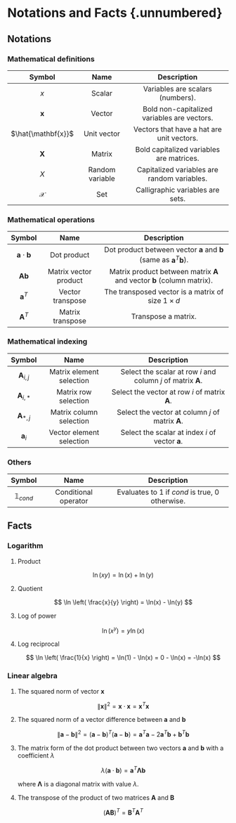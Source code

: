 # Notations and Facts {.unnumbered}

## Notations

### Mathematical definitions

| Symbol | Name | Description |
|:---:|:---:|:---:|
| $x$ | Scalar | Variables are scalars (numbers). |
| $\mathbf{x}$ | Vector | Bold non-capitalized variables are vectors. |
| $\hat{\mathbf{x}}$ | Unit vector | Vectors that have a hat are unit vectors. |
| $\mathbf{X}$ | Matrix | Bold capitalized variables are matrices. |
| $X$ | Random variable | Capitalized variables are random variables. |
| $\mathcal{X}$ | Set | Calligraphic variables are sets. |

### Mathematical operations

| Symbol | Name | Description |
|:---:|:---:|:---:|
| $\mathbf{a} \cdot \mathbf{b}$ | Dot product | Dot product between vector $\mathbf{a}$ and $\mathbf{b}$ (same as $\mathbf{a}^{T} \mathbf{b}$). |
| $\mathbf{A}\mathbf{b}$ | Matrix vector product | Matrix product between matrix $\mathbf{A}$ and vector $\mathbf{b}$ (column matrix). |
| $\mathbf{a}^{T}$ | Vector transpose | The transposed vector is a matrix of size $1 \times d$  |
| $\mathbf{A}^{T}$ | Matrix transpose | Transpose a matrix. |

### Mathematical indexing

| Symbol | Name | Description |
|:---:|:---:|:---:|
| $\mathbf{A}_{i, j}$ | Matrix element selection | Select the scalar at row $i$ and column $j$ of matrix $\mathbf{A}$. |
| $\mathbf{A}_{i, *}$ | Matrix row selection | Select the vector at row $i$ of matrix $\mathbf{A}$. |
| $\mathbf{A}_{*, j}$ | Matrix column selection | Select the vector at column $j$ of matrix $\mathbf{A}$. |
| $\mathbf{a}_{i}$ | Vector element selection | Select the scalar at index $i$ of vector $\mathbf{a}$. |

### Others

| Symbol | Name | Description |
|:---:|:---:|:---:|
| $\mathbb{1}_{cond}$ | Conditional operator | Evaluates to 1 if $cond$ is true, 0 otherwise. |

## Facts

### Logarithm

1. Product

    $$ \ln(xy) = \ln(x) + \ln(y) $$ 

1. Quotient

    $$ \ln \left( \frac{x}{y} \right) = \ln(x) - \ln(y) $$

1. Log of power

    $$ \ln(x^{y}) = y \ln(x) $$

1. Log reciprocal	

    $$ \ln \left( \frac{1}{x} \right) = \ln(1) - \ln(x) = 0 - \ln(x) = -\ln(x) $$

### Linear algebra

1. The squared norm of vector $\mathbf{x}$

    $$ \lVert \mathbf{x} \rVert^{2} = \mathbf{x} \cdot \mathbf{x} = \mathbf{x}^{T} \mathbf{x}$$
    
1. The squared norm of a vector difference between $\mathbf{a}$ and $\mathbf{b}$

    $$ \lVert \mathbf{a} - \mathbf{b} \rVert^{2} = (\mathbf{a} - \mathbf{b})^{T} (\mathbf{a} - \mathbf{b}) = \mathbf{a}^{T}\mathbf{a} - 2 \mathbf{a}^T\mathbf{b} + \mathbf{b}^{T}\mathbf{b} $$

1. The matrix form of the dot product between two vectors $\mathbf{a}$ and $\mathbf{b}$ with a coefficient $\lambda$

    $$ \lambda(\mathbf{a} \cdot \mathbf{b}) = \mathbf{a}^{T} \mathbf{\Lambda} \mathbf{b} $$

    where $\mathbf{\Lambda}$ is a diagonal matrix with value $\lambda$.
    
1. The transpose of the product of two matrices $\mathbf{A}$ and $\mathbf{B}$

    $$ (\mathbf{A}\mathbf{B})^{T} = \mathbf{B}^{T}\mathbf{A}^{T} $$